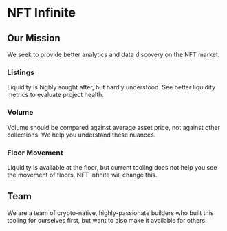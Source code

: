 # NFT Infinite

## Our Mission

We seek to provide better analytics and data discovery on the NFT market.

### Listings

Liquidity is highly sought after, but hardly understood. See better liquidity metrics to evaluate project health.

### Volume

Volume should be compared against average asset price, not against other collections. We help you understand these nuances.

### Floor Movement

Liquidity is available at the floor, but current tooling does not help you see the movement of floors. NFT Infinite will change this.

## Team

We are a team of crypto-native, highly-passionate builders who built this tooling for ourselves first, but want to also make it available for others.
